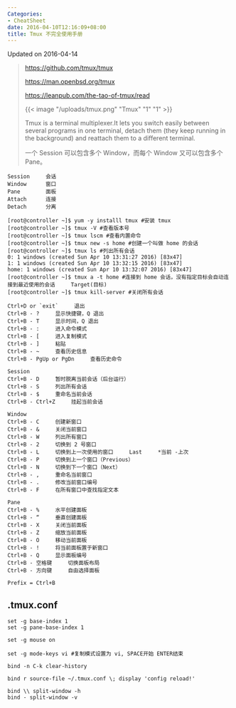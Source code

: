 ```yaml
---
Categories:
- CheatSheet
date: 2016-04-10T12:16:09+08:00
title: Tmux 不完全使用手册
---
```


<!--more-->

Updated on 2016-04-14

> https://github.com/tmux/tmux
>
> https://man.openbsd.org/tmux
>
> https://leanpub.com/the-tao-of-tmux/read
>
> {{< image "/uploads/tmux.png" "Tmux" "1" "1" >}}
>
> Tmux is a terminal multiplexer.It lets you switch easily between several programs in one terminal, detach them (they keep running in the background) and reattach them to a different terminal.
>
> 一个 Session 可以包含多个 Window，而每个 Window 又可以包含多个 Pane。

```
Session     会话
Window      窗口
Pane        面板
Attach      连接
Detach      分离

[root@controller ~]$ yum -y installl tmux #安装 tmux
[root@controller ~]$ tmux -V #查看版本号
[root@controller ~]$ tmux lscm #查看内置命令
[root@controller ~]$ tmux new -s home #创建一个叫做 home 的会话
[root@controller ~]$ tmux ls #列出所有会话
0: 1 windows (created Sun Apr 10 13:31:27 2016) [83x47]
1: 1 windows (created Sun Apr 10 13:32:15 2016) [83x47]
home: 1 windows (created Sun Apr 10 13:32:07 2016) [83x47]
[root@controller ~]$ tmux a -t home #连接到 home 会话，没有指定目标会自动连接到最近使用的会话     Target(目标)
[root@controller ~]$ tmux kill-server #关闭所有会话

Ctrl+D or `exit`     退出
Ctrl+B - ?     显示快捷键，Q 退出
Ctrl+B - T     显示时间，Q 退出
Ctrl+B - :     进入命令模式
Ctrl+B - [     进入复制模式
Ctrl+B - ]     粘贴
Ctrl+B - ~     查看历史信息
Ctrl+B - PgUp or PgDn     查看历史命令

Session
Ctrl+B - D     暂时脱离当前会话（后台运行）
Ctrl+B - S     列出所有会话
Ctrl+B - $     重命名当前会话
Ctrl+B - Ctrl+Z     挂起当前会话

Window
Ctrl+B - C     创建新窗口
Ctrl+B - &     关闭当前窗口
Ctrl+B - W     列出所有窗口
Ctrl+B - 2     切换到 2 号窗口
Ctrl+B - L     切换到上一次使用的窗口     Last     *当前 -上次
Ctrl+B - P     切换到上一个窗口（Previous）
Ctrl+B - N     切换到下一个窗口（Next）
Ctrl+B - ,     重命名当前窗口
Ctrl+B - .     修改当前窗口编号
Ctrl+B - F     在所有窗口中查找指定文本

Pane
Ctrl+B - %     水平创建面板
Ctrl+B - “     垂直创建面板
Ctrl+B - X     关闭当前面板
Ctrl+B - Z     缩放当前面板
Ctrl+B - O     移动当前面板
Ctrl+B - !     将当前面板置于新窗口
Ctrl+B - Q     显示面板编号
Ctrl+B - 空格键     切换面板布局
Ctrl+B - 方向键     自由选择面板

Prefix = Ctrl+B
```

## .tmux.conf
```
set -g base-index 1
set -g pane-base-index 1

set -g mouse on

set -g mode-keys vi #复制模式设置为 vi, SPACE开始 ENTER结束

bind -n C-k clear-history

bind r source-file ~/.tmux.conf \; display 'config reload!'

bind \\ split-window -h
bind - split-window -v
```
